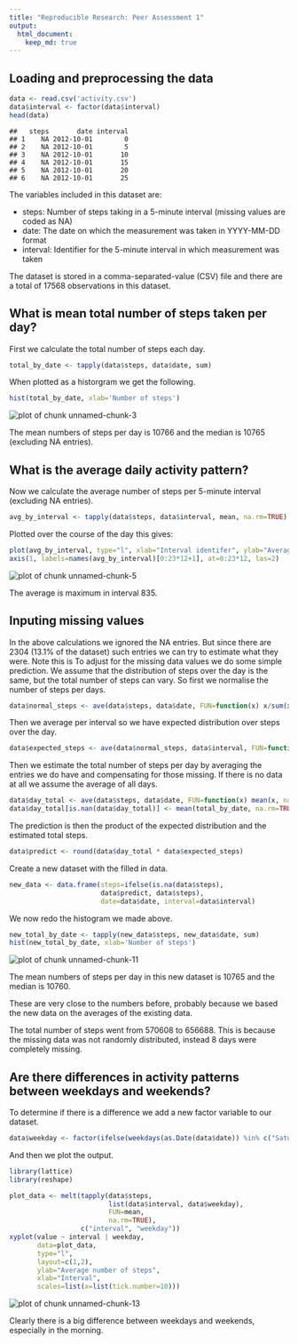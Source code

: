 ```yaml
---
title: "Reproducible Research: Peer Assessment 1"
output: 
  html_document:
    keep_md: true
---
```



## Loading and preprocessing the data


```r
data <- read.csv('activity.csv')
data$interval <- factor(data$interval)
head(data)
```

```
##   steps       date interval
## 1    NA 2012-10-01        0
## 2    NA 2012-10-01        5
## 3    NA 2012-10-01       10
## 4    NA 2012-10-01       15
## 5    NA 2012-10-01       20
## 6    NA 2012-10-01       25
```

The variables included in this dataset are:

   * steps: Number of steps taking in a 5-minute interval (missing values are coded as NA)
   * date: The date on which the measurement was taken in YYYY-MM-DD format
   * interval: Identifier for the 5-minute interval in which measurement was taken

The dataset is stored in a comma-separated-value (CSV) file and there are a
total of 17568 observations in this dataset.

## What is mean total number of steps taken per day?

First we calculate the total number of steps each day.


```r
total_by_date <- tapply(data$steps, data$date, sum)
```

When plotted as a historgram we get the following.


```r
hist(total_by_date, xlab='Number of steps')
```

![plot of chunk unnamed-chunk-3](figure/unnamed-chunk-3-1.png) 

The mean numbers of steps per day is 10766 and the median is 10765 (excluding NA entries).

## What is the average daily activity pattern?

Now we calculate the average number of steps per 5-minute interval (excluding NA entries).


```r
avg_by_interval <- tapply(data$steps, data$interval, mean, na.rm=TRUE)
```

Plotted over the course of the day this gives:


```r
plot(avg_by_interval, type="l", xlab="Interval identifer", ylab="Average number of steps", xaxt='n')
axis(1, labels=names(avg_by_interval)[0:23*12+1], at=0:23*12, las=2)
```

![plot of chunk unnamed-chunk-5](figure/unnamed-chunk-5-1.png) 

The average is maximum in interval 835.

## Inputing missing values

In the above calculations we ignored the NA entries. But since there are 
2304 (13.1% of the dataset)
 such entries we can try to estimate what they were. Note this is 
To adjust for the missing data values we do some simple prediction.  We
assume that the distribution of steps over the day is the same, but the
total number of steps can vary.  So first we normalise the number of steps
per days.


```r
data$normal_steps <- ave(data$steps, data$date, FUN=function(x) x/sum(x, na.rm=TRUE))
```

Then we average per interval so we have expected distribution over steps over the day.


```r
data$expected_steps <- ave(data$normal_steps, data$interval, FUN=function(x) mean(x, na.rm=TRUE))
```

Then we estimate the total number of steps per day by averaging the entries we do have and compensating for those missing. If there is no data at all we assume the average of all days.


```r
data$day_total <- ave(data$steps, data$date, FUN=function(x) mean(x, na.rm=TRUE)*12*24)
data$day_total[is.nan(data$day_total)] <- mean(total_by_date, na.rm=TRUE)
```

The prediction is then the product of the expected distribution and the estimated total steps.


```r
data$predict <- round(data$day_total * data$expected_steps)
```

Create a new dataset with the filled in data.


```r
new_data <- data.frame(steps=ifelse(is.na(data$steps),
                       data$predict, data$steps),
                       date=data$date, interval=data$interval)
```

We now redo the histogram we made above.


```r
new_total_by_date <- tapply(new_data$steps, new_data$date, sum)
hist(new_total_by_date, xlab='Number of steps')
```

![plot of chunk unnamed-chunk-11](figure/unnamed-chunk-11-1.png) 

The mean numbers of steps per day in this new dataset is 10765 and the median is 10760.

These are very close to the numbers before, probably because we based the new data on the averages of the existing data.

The total number of steps went from 570608 to 
656688.  This is because the missing data was not
randomly distributed, instead 8 days were completely missing.

## Are there differences in activity patterns between weekdays and weekends?

To determine if there is a difference we add a new factor variable to our dataset.


```r
data$weekday <- factor(ifelse(weekdays(as.Date(data$date)) %in% c("Saturday", "Sunday"), "weekend", "weekday"))
```

And then we plot the output.


```r
library(lattice)
library(reshape)

plot_data <- melt(tapply(data$steps,
                         list(data$interval, data$weekday), 
                         FUN=mean, 
                         na.rm=TRUE), 
                  c("interval", "weekday"))
xyplot(value ~ interval | weekday,
       data=plot_data, 
       type="l", 
       layout=c(1,2), 
       ylab="Average number of steps", 
       xlab="Interval",
       scales=list(x=list(tick.number=10)))
```

![plot of chunk unnamed-chunk-13](figure/unnamed-chunk-13-1.png) 

Clearly there is a big difference between weekdays and weekends, especially in the morning.
